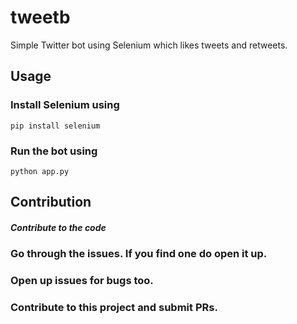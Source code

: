 # tweetb
Simple Twitter bot using Selenium which likes tweets and retweets.


## Usage

### Install Selenium using
```pip install selenium```

### Run the bot using
```python app.py```

## Contribution
##### Contribute to the code

### Go through the issues. If you find one do open it up.
### Open up issues for bugs too.
### Contribute to this project and submit PRs.
